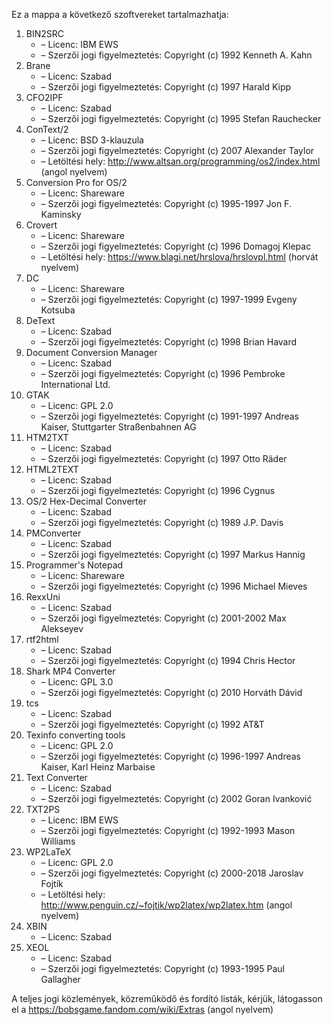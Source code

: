 ﻿Ez a mappa a következő szoftvereket tartalmazhatja:

1. BIN2SRC
   - – Licenc: IBM EWS
   - – Szerzői jogi figyelmeztetés: Copyright (c) 1992 Kenneth A. Kahn
2. Brane
   - – Licenc: Szabad
   - – Szerzői jogi figyelmeztetés: Copyright (c) 1997 Harald Kipp
3. CFO2IPF
   - – Licenc: Szabad
   - – Szerzői jogi figyelmeztetés: Copyright (c) 1995 Stefan Rauchecker
4. ConText/2
   - – Licenc: BSD 3-klauzula
   - – Szerzői jogi figyelmeztetés: Copyright (c) 2007 Alexander Taylor
   - – Letöltési hely: http://www.altsan.org/programming/os2/index.html (angol nyelvem)
5. Conversion Pro for OS/2
   - – Licenc: Shareware
   - – Szerzői jogi figyelmeztetés: Copyright (c) 1995-1997 Jon F. Kaminsky
6. Crovert
   - – Licenc: Shareware
   - – Szerzői jogi figyelmeztetés: Copyright (c) 1996 Domagoj Klepac
   - – Letöltési hely: https://www.blagi.net/hrslova/hrslovpl.html (horvát nyelvem)
7. DC
   - – Licenc: Shareware
   - – Szerzői jogi figyelmeztetés: Copyright (c) 1997-1999 Evgeny Kotsuba
8. DeText
   - – Licenc: Szabad
   - – Szerzői jogi figyelmeztetés: Copyright (c) 1998 Brian Havard
9. Document Conversion Manager
   - – Licenc: Szabad
   - – Szerzői jogi figyelmeztetés: Copyright (c) 1996 Pembroke International Ltd.
10. GTAK
    - – Licenc: GPL 2.0
    - – Szerzői jogi figyelmeztetés: Copyright (c) 1991-1997 Andreas Kaiser, Stuttgarter Straßenbahnen AG
11. HTM2TXT
    - – Licenc: Szabad
    - – Szerzői jogi figyelmeztetés: Copyright (c) 1997 Otto Räder
12. HTML2TEXT
    - – Licenc: Szabad
    - – Szerzői jogi figyelmeztetés: Copyright (c) 1996 Cygnus
13. OS/2 Hex-Decimal Converter
    - – Licenc: Szabad
    - – Szerzői jogi figyelmeztetés: Copyright (c) 1989 J.P. Davis
14. PMConverter
    - – Licenc: Szabad
    - – Szerzői jogi figyelmeztetés: Copyright (c) 1997 Markus Hannig
15. Programmer's Notepad
    - – Licenc: Shareware
    - – Szerzői jogi figyelmeztetés: Copyright (c) 1996 Michael Mieves
16. RexxUni
    - – Licenc: Szabad
    - – Szerzői jogi figyelmeztetés: Copyright (c) 2001-2002 Max Alekseyev
17. rtf2html
    - – Licenc: Szabad
    - – Szerzői jogi figyelmeztetés: Copyright (c) 1994 Chris Hector
18. Shark MP4 Converter
    - – Licenc: GPL 3.0
    - – Szerzői jogi figyelmeztetés: Copyright (c) 2010 Horváth Dávid
19. tcs
    - – Licenc: Szabad
    - – Szerzői jogi figyelmeztetés: Copyright (c) 1992 AT&T
20. Texinfo converting tools
    - – Licenc: GPL 2.0
    - – Szerzői jogi figyelmeztetés: Copyright (c) 1996-1997 Andreas Kaiser, Karl Heinz Marbaise
21. Text Converter
    - – Licenc: Szabad
    - – Szerzői jogi figyelmeztetés: Copyright (c) 2002 Goran Ivanković
22. TXT2PS
    - – Licenc: IBM EWS
    - – Szerzői jogi figyelmeztetés: Copyright (c) 1992-1993 Mason Williams
23. WP2LaTeX
    - – Licenc: GPL 2.0
    - – Szerzői jogi figyelmeztetés: Copyright (c) 2000-2018 Jaroslav Fojtík
    - – Letöltési hely: http://www.penguin.cz/~fojtik/wp2latex/wp2latex.htm (angol nyelvem)
24. XBIN
    - – Licenc: Szabad
25. XEOL
    - – Licenc: Szabad
    - – Szerzői jogi figyelmeztetés: Copyright (c) 1993-1995 Paul Gallagher

A teljes jogi közlemények, közreműködő és fordító listák, kérjük, látogasson el a https://bobsgame.fandom.com/wiki/Extras (angol nyelvem)
